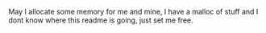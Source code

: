 May I allocate some memory for me and mine, I have a malloc of stuff and I dont know where this readme is going, just set me free.
